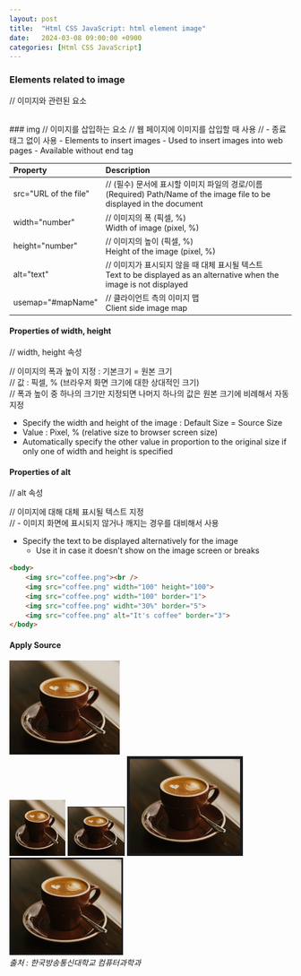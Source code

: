 ```yaml
---
layout: post
title:  "Html CSS JavaScript: html element image"
date:   2024-03-08 09:00:00 +0900
categories: [Html CSS JavaScript]
---
```


### Elements related to image   
// 이미지와 관련된 요소   
   
<br />
### img   
// 이미지를 삽입하는 요소   
// 웹 페이지에 이미지를 삽입할 때 사용   
// - 종료태그 없이 사용   
- Elements to insert images   
- Used to insert images into web pages   
  - Available without end tag   
   
|Property|Description|
|:---|:---|
|src="URL of the file"|// (필수) 문서에 표시할 이미지 파일의 경로/이름<br />(Required) Path/Name of the image file to be displayed in the document|
|width="number"|// 이미지의 폭 (픽셀, %)<br />Width of image (pixel, %)|
|height="number"|// 이미지의 높이 (픽셀, %)<br />Height of the image (pixel, %)|
|alt="text"|// 이미지가 표시되지 않을 때 대체 표시될 텍스트<br />Text to be displayed as an alternative when the image is not displayed|
|usemap="#mapName"|// 클라이언트 측의 이미지 맵<br />Client side image map|
   
#### Properties of width, height   
// width, height 속성   
   
// 이미지의 폭과 높이 지정 : 기본크기 = 원본 크기   
// 값 : 픽셀, % (브라우저 화면 크기에 대한 상대적인 크기)   
// 폭과 높이 중 하나의 크기만 지정되면 나머지 하나의 값은 원본 크기에 비례해서 자동 지정   
- Specify the width and height of the image : Default Size = Source Size   
- Value : Pixel, % (relative size to browser screen size)   
- Automatically specify the other value in proportion to the original size if only one of width and height is specified   
   
#### Properties of alt   
// alt 속성   
   
// 이미지에 대해 대체 표시될 텍스트 지정   
// - 이미지 화면에 표시되지 않거나 깨지는 경우를 대비해서 사용   
- Specify the text to be displayed alternatively for the image   
  - Use it in case it doesn't show on the image screen or breaks   
   
```html
<body>
    <img src="coffee.png"><br />
    <img src="coffee.png" width="100" height="100">
    <img src="coffee.png" width="100" border="1">
    <img src="coffee.png" widht="30%" border="5">
    <img src="coffee.png" alt="It's coffee" border="3">
</body>
```
   
#### Apply Source   
   
<body>
    <img src="https://raw.githubusercontent.com/mmmirrra/mmmirrra.github.io/main/_assets/sample02.png"><br />
    <img src="https://raw.githubusercontent.com/mmmirrra/mmmirrra.github.io/main/_assets/sample02.png" width="100" height="100">
    <img src="https://raw.githubusercontent.com/mmmirrra/mmmirrra.github.io/main/_assets/sample02.png" width="100" border="1">
    <img src="https://raw.githubusercontent.com/mmmirrra/mmmirrra.github.io/main/_assets/sample02.png" widht="30%" border="5">
    <img src="https://raw.githubusercontent.com/mmmirrra/mmmirrra.github.io/main/_assets/sample02.png" alt="It's flower" border="3">
</body>
   
<br />
<cite>출처 : 한국방송통신대학교 컴퓨터과학과</cite>
